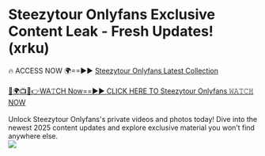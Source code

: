 # Steezytour Onlyfans Exclusive Content Leak - Fresh Updates! (xrku)

🔥 ACCESS NOW 🌍==►► <a href="https://tinyurl.com/kvy9nzfs" rel="nofollow">Steezytour Onlyfans Latest Collection</a>
<br><br>
[🔴🌍📺📱👉WA𝚃CH Now==►► CLICK HERE TO Steezytour Onlyfans 𝚆𝙰𝚃𝙲𝙷 NOW](https://tinyurl.com/kvy9nzfs)
<br><br>
Unlock Steezytour Onlyfans's private videos and photos today! Dive into the newest 2025 content updates and explore exclusive material you won’t find anywhere else.
<br>
<a href="https://tinyurl.com/kvy9nzfs" rel="nofollow" data-target="animated-image.originalLink"><img src="https://camo.githubusercontent.com/8a4f000d20f83aca3bf7ec5f350d767afa0574a8a352519fd8cfa583a6f93a33/68747470733a2f2f692e696d6775722e636f6d2f644a486b345a712e676966" data-canonical-src="https://i.imgur.com/dJHk4Zq.gif" style="max-width: 100%; display: inline-block;" data-target="animated-image.originalImage"></a>
<br>
